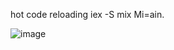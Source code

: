 hot code reloading
iex -S mix
Mi=ain.

![image](https://github.com/RafaelBrandaoBastos/ElixirGraph/assets/72472711/261a31ce-5e62-4361-8c6e-0cecc83a7a82)
